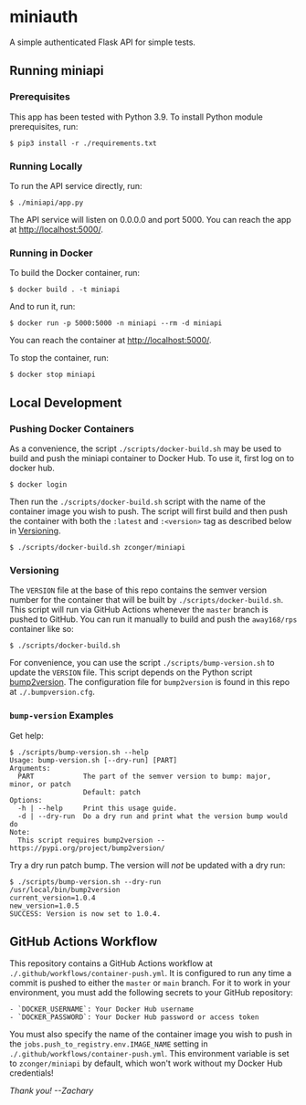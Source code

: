 # miniauth

A simple authenticated Flask API for simple tests.

## Running miniapi

### Prerequisites
This app has been tested with Python 3.9. To install Python module prerequisites, run:
```shell
$ pip3 install -r ./requirements.txt
```

### Running Locally

To run the API service directly, run:
```shell
$ ./miniapi/app.py
```

The API service will listen on 0.0.0.0 and port 5000. You can reach the app at [http://localhost:5000/](http://localhost:5000/).

### Running in Docker

To build the Docker container, run:

```shell
$ docker build . -t miniapi
```

And to run it, run:
```shell
$ docker run -p 5000:5000 -n miniapi --rm -d miniapi
```

You can reach the container at [http://localhost:5000/](http://localhost:5000/).

To stop the container, run:
```shell
$ docker stop miniapi
```

## Local Development

### Pushing Docker Containers
As a convenience, the script `./scripts/docker-build.sh` may be used to build and push the miniapi container to Docker Hub. To use it, first log on to docker hub.
```shell
$ docker login
```

Then run the `./scripts/docker-build.sh` script with the name of the container image you wish to push. The script will first build and then push the container with both the `:latest` and `:<version>` tag as described below in [Versioning](#Versioning).
```shell
$ ./scripts/docker-build.sh zconger/miniapi
```

### Versioning

The `VERSION` file at the base of this repo contains the semver version number for the container that will be built by `./scripts/docker-build.sh`. This script will run via GitHub Actions whenever the `master` branch is pushed to GitHub. You can run it manually to build and push the `away168/rps` container like so:

```shell
$ ./scripts/docker-build.sh
```

For convenience, you can use the script `./scripts/bump-version.sh` to update the `VERSION` file. This script depends on the Python script [bump2version](https://pypi.org/project/bump2version/). The configuration file for `bump2version` is found in this repo at `./.bumpversion.cfg`.

### `bump-version` Examples

Get help:
```shell
$ ./scripts/bump-version.sh --help
Usage: bump-version.sh [--dry-run] [PART]
Arguments:
  PART            The part of the semver version to bump: major, minor, or patch
                  Default: patch
Options:
  -h | --help     Print this usage guide.
  -d | --dry-run  Do a dry run and print what the version bump would do
Note:
  This script requires bump2version -- https://pypi.org/project/bump2version/
```

Try a dry run patch bump. The version will *not* be updated with a dry run:
```shell
$ ./scripts/bump-version.sh --dry-run
/usr/local/bin/bump2version
current_version=1.0.4
new_version=1.0.5
SUCCESS: Version is now set to 1.0.4.
```

## GitHub Actions Workflow

This repository contains a GitHub Actions workflow at `./.github/workflows/container-push.yml`. It is configured to run any time a commit is pushed to either the `master` or `main` branch. For it to work in your environment, you must add the following secrets to your GitHub repository:

    - `DOCKER_USERNAME`: Your Docker Hub username
    - `DOCKER_PASSWORD`: Your Docker Hub password or access token

You must also specify the name of the container image you wish to push in the `jobs.push_to_registry.env.IMAGE_NAME` setting in `./.github/workflows/container-push.yml`. This environment variable is set to `zconger/miniapi` by default, which won't work without my Docker Hub credentials!

*Thank you!*
*--Zachary*
